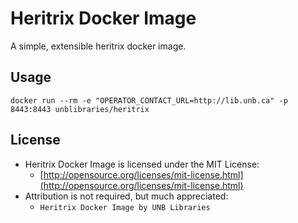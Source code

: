 # Heritrix Docker Image
A simple, extensible heritrix docker image.

## Usage
```
docker run --rm -e "OPERATOR_CONTACT_URL=http://lib.unb.ca" -p 8443:8443 unblibraries/heritrix
```

## License
- Heritrix Docker Image is licensed under the MIT License:
  - [http://opensource.org/licenses/mit-license.html](http://opensource.org/licenses/mit-license.html)
- Attribution is not required, but much appreciated:
  - `Heritrix Docker Image by UNB Libraries`
  
